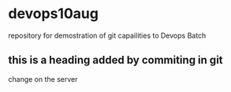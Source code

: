 # devops10aug
repository for demostration of git capailities to Devops Batch

## this is a heading added by commiting in git
change on the server

